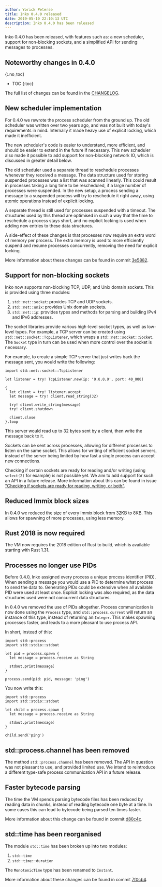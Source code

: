 ```yaml
---
author: Yorick Peterse
title: Inko 0.4.0 released
date: 2019-05-10 22:10:13 UTC
description: Inko 0.4.0 has been released
---
```

<!-- vale off -->

Inko 0.4.0 has been released, with features such as: a new scheduler, support
for non-blocking sockets, and a simplified API for sending messages to
processes.

<!-- READ MORE -->

## Noteworthy changes in 0.4.0
{:.no_toc}

* TOC
{:toc}

The full list of changes can be found in the [CHANGELOG][changelog].

## New scheduler implementation

For 0.4.0 we rewrote the process scheduler from the ground up. The old scheduler
was written over two years ago, and was not built with today's requirements in
mind. Internally it made heavy use of explicit locking, which made it
inefficient.

The new scheduler's code is easier to understand, more efficient, and should be
easier to extend in the future if necessary. This new scheduler also made it
possible to add support for non-blocking network IO, which is discussed in
greater detail below.

The old scheduler used a separate thread to reschedule processes whenever they
received a message. The data structure used for storing suspended processes was
a list that was scanned linearly. This could result in processes taking a long
time to be rescheduled, if a large number of processes were suspended. In the
new setup, a process sending a message to a suspended process will try to
reschedule it right away, using atomic operations instead of explicit locking.

A separate thread is still used for processes suspended with a timeout. The
structures used by this thread are optimised in such a way that the time to
reschedule a process stays short, and no explicit locking is used when adding
new entries to these data structures.

A side-effect of these changes is that processes now require an extra word of
memory per process. The extra memory is used to more efficiently suspend and
resume processes concurrently, removing the need for explicit locking.

More information about these changes can be found in commit
[3e5882][new-scheduler].

## Support for non-blocking sockets

Inko now supports non-blocking TCP, UDP, and Unix domain sockets. This is
provided using three modules:

1. `std::net::socket`: provides TCP and UDP sockets.
1. `std::net::unix`: provides Unix domain sockets.
1. `std::net::ip`: provides types and methods for parsing and building IPv4 and
   IPv6 addresses.

The socket libraries provide various high-level socket types, as well as
low-level types. For example, a TCP server can be created using
`std::net::socket::TcpListener`, which wraps a `std::net::socket::Socket`. The
`Socket` type in turn can be used when more control over the socket is
necessary.

For example, to create a simple TCP server that just writes back the message
sent, you would write the following:

```inko
import std::net::socket::TcpListener

let listener = try! TcpListener.new(ip: '0.0.0.0', port: 40_000)

{
  let client = try! listener.accept
  let message = try! client.read_string(32)

  try! client.write_string(message)
  try! client.shutdown

  client.close
}.loop
```

This server would read up to 32 bytes sent by a client, then write the message
back to it.

Sockets can be sent across processes, allowing for different processes to listen
on the same socket. This allows for writing of efficient socket servers, instead
of the server being limited by how fast a single process can accept new
connections.

Checking if certain sockets are ready for reading and/or writing (using
`select(2)` for example) is not possible yet. We aim to add support for such an
API in a future release. More information about this can be found in issue
["Checking if sockets are ready for reading, writing, or both"][issue-163].

## Reduced Immix block sizes

In 0.4.0 we reduced the size of every Immix block from 32KB to 8KB. This allows
for spawning of more processes, using less memory.

## Rust 2018 is now required

The VM now requires the 2018 edition of Rust to build, which is available
starting with Rust 1.31.

## Processes no longer use PIDs

Before 0.4.0, Inko assigned every process a unique process identifier (PID).
When sending a message you would use a PID to determine what process to send the
data to. Generating PIDs could be extensive when all available PID were used at
least once. Explicit locking was also required, as the data structures used were
not concurrent data structures.

In 0.4.0 we removed the use of PIDs altogether. Process communication is now
done using the `Process` type, and `std::process.current` will return an
instance of this type, instead of returning an `Integer`. This makes spawning
processes faster, and leads to a more pleasant to use process API.

In short, instead of this:

```inko
import std::process
import std::stdio::stdout

let pid = process.spawn {
  let message = process.receive as String

  stdout.print(message)
}

process.send(pid: pid, message: 'ping')
```

You now write this:

```inko
import std::process
import std::stdio::stdout

let child = process.spawn {
  let message = process.receive as String

  stdout.print(message)
}

child.send('ping')
```

## std::process.channel has been removed

The method `std::process.channel` has been removed. The API in question was not
pleasant to use, and provided limited use. We intend to reintroduce a different
type-safe process communication API in a future release.

## Faster bytecode parsing

The time the VM spends parsing bytecode files has been reduced by reading data
in chunks, instead of reading bytecode one byte at a time. In some cases this
can lead to bytecode being parsed ten times faster.

More information about this change can be found in commit [d80c4c][bytecode].

## std::time has been reorganised

The module `std::time` has been broken up into two modules:

1. `std::time`
1. `std::time::duration`

The `MonotonicTime` type has been renamed to `Instant`.

More information about these changes can be found in commit [7f0cb4][std-time].

[changelog]: https://gitlab.com/inko-lang/inko/blob/v0.4.0/CHANGELOG.md#040-may-11-2019
[new-scheduler]: https://gitlab.com/inko-lang/inko/commit/3e5882be8ce36b594c9012f236d14207fc8983cf
[bytecode]: https://gitlab.com/inko-lang/inko/commit/d80c4c30f61e6c2d89cfde5079deb41f9035c681
[std-time]: https://gitlab.com/inko-lang/inko/commit/7f0cb46bcd3769045934d55c28ea66d326a05c50
[issue-163]: https://gitlab.com/inko-lang/inko/issues/163
